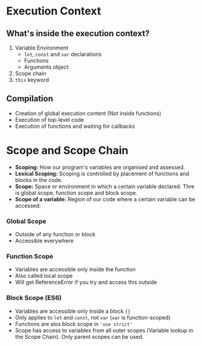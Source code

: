 # Execution Context

## What's inside the execution context?

1. Variable Environment
   - `let`, `const` and `var` declarations
   - Functions
   - Arguments object
2. Scope chain
3. `this` keyword

## Compilation

- Creation of global execution content (Not inside functions)
- Execution of top-level code
- Execution of functions and waiting for callbacks

# Scope and Scope Chain

- **Scoping:** How our program's variables are organised and assessed.
- **Lexical Scoping:** Scoping is controlled by placement of functions and blocks in the code.
- **Scope:** Space or environment in which a certain variable declared. Thre is global scope, function scope and block scope.
- **Scope of a variable:** Region of our code where a certain variable can be accessed.

### Global Scope

- Outside of any function or block
- Accessible everywhere

### Function Scope

- Variables are accessible only inside the function
- Also called local scope
- Will get ReferenceError if you try and access this outside

### Block Scope (ES6)

- Variables are accessible only inside a block `{}`
- Only applies to `let` and `const`, not `var` (`var` is function-scoped)
- Functions are alos block scope in `'use strict'`
- Scope has access to variables from all outer scopes (Variable lookup in the Scope Chain). Only parent scopes can be used.
